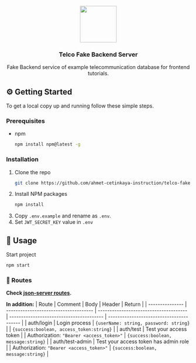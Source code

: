 <p align="center">
  <img src="https://user-images.githubusercontent.com/53148314/193017087-50462d66-4ef8-4d36-8107-453af542bb2b.png" height="100">
  <h3 align="center">Telco Fake Backend Server</h3>
  <p align="center">
    Fake Backend service of example telecommunication database for frontend tutorials.
  </p>
</p>

## ⚙️ Getting Started

To get a local copy up and running follow these simple steps.

### Prerequisites

- npm
  ```sh
  npm install npm@latest -g
  ```

### Installation

1. Clone the repo
   ```sh
   git clone https://github.com/ahmet-cetinkaya-instruction/telco-fake-backend.git
   ```
2. Install NPM packages
   ```sh
   npm install
   ```
3. Copy `.env.example` and rename as `.env`.
4. Set `JWT_SECRET_KEY` value in `.env`

## 🚀 Usage

Start project

```sh
npm start
```
### 🔀 Routes
**Check [json-server routes](https://github.com/typicode/json-server/blob/master/README.md#routes).**

**In addition:**
| Route           | Comment                               | Body                                   | Header                                   | Return                                   |
| --------------- | ------------------------------------- | -------------------------------------- | ---------------------------------------- | ---------------------------------------- |
| auth/login      | Login process                         | `{userName: string, password: string}` |                                          | `{success:boolean, access_token:string}` |
| auth/test       | Test your access token                |                                        | Authorization: `"Bearer <access_token>"` | `{success:boolean, message:string}`      |
| auth/test-admin | Test your access token has admin role |                                        | Authorization: `"Bearer <access_token>"` | `{success:boolean, message:string}`      |

